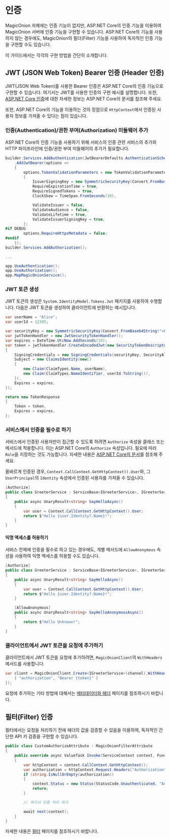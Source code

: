 # 인증

MagicOnion 자체에는 인증 기능이 없지만, ASP.NET Core의 인증 기능을 이용하여 MagicOnion 서버에 인증 기능을 구현할 수 있습니다. ASP.NET Core의 기능을 사용하지 않는 경우에도, MagicOnion의 필더(Filter) 기능을 사용하여 독자적인 인증 기능을 구현할 수도 있습니다.

이 가이드에서는 각각의 구현 방법을 간단히 소개합니다.

## JWT (JSON Web Token) Bearer 인증 (Header 인증)

JWT(JSON Web Token)를 사용한 Bearer 인증은 ASP.NET Core의 인증 기능으로 구현할 수 있습니다. 여기서는 JWT를 사용한 인증의 구현 예시를 설명합니다. 또한, [ASP.NET Core 인증](https://learn.microsoft.com/ko-kr/aspnet/core/security/authentication/)에 대한 자세한 정보는 ASP.NET Core의 문서를 참조해 주세요.

또한, ASP.NET Core의 기능을 이용하는 것의 장점으로 `HttpContext`에서 인증된 사용자 정보를 가져올 수 있다는 점이 있습니다.

### 인증(Authentication)/권한 부여(Authorization) 미들웨어 추가
ASP.NET Core의 인증 기능을 사용하기 위해 서비스의 인증 관련 서비스의 추가와 HTTP 파이프라인에 인증/권한 부여 미들웨어의 추가가 필요합니다.

```csharp
builder.Services.AddAuthentication(JwtBearerDefaults.AuthenticationScheme)
    .AddJwtBearer(options =>
    {
        options.TokenValidationParameters = new TokenValidationParameters
        {
            IssuerSigningKey = new SymmetricSecurityKey(Convert.FromBase64String("<Base64EncodedSecretKey>")),
            RequireExpirationTime = true,
            RequireSignedTokens = true,
            ClockSkew = TimeSpan.FromSeconds(10),

            ValidateIssuer = false,
            ValidateAudience = false,
            ValidateLifetime = true,
            ValidateIssuerSigningKey = true,
        };
#if DEBUG
        options.RequireHttpsMetadata = false;
#endif
    });
builder.Services.AddAuthorization();

...

app.UseAuthentication();
app.UseAuthorization();
app.MapMagicOnionService();
```

### JWT 토큰 생성

JWT 토큰의 생성은 `System.IdentityModel.Tokens.Jwt` 패키지를 사용하여 수행합니다. 다음은 JWT 토큰을 생성하여 클라이언트에 반환하는 예시입니다.

```csharp
var userName = "Alice";
var userId = 12345;

var securityKey = new SymmetricSecurityKey(Convert.FromBase64String("<Base64EncodedSecretKey>"));
var jwtTokenHandler = new JwtSecurityTokenHandler();
var expires = DateTime.UtcNow.AddSeconds(10);
var token = jwtTokenHandler.CreateEncodedJwt(new SecurityTokenDescriptor()
{
    SigningCredentials = new SigningCredentials(securityKey, SecurityAlgorithms.HmacSha256),
    Subject = new ClaimsIdentity(new[]
    {
        new Claim(ClaimTypes.Name, userName),
        new Claim(ClaimTypes.NameIdentifier, userId.ToString()),
    }),
    Expires = expires,
});

return new TokenResponse
{
    Token = token,
    Expires = expires,
};
```

### 서비스에서 인증을 필수로 하기

서비스에서 인증된 사용자만이 접근할 수 있도록 하려면 `Authorize` 속성을 클래스 또는 메서드에 적용합니다. 이는 ASP.NET Core의 `Authorize` 속성입니다. 필요에 따라 `Role`을 지정하는 것도 가능합니다. 자세한 내용은 [ASP.NET Core의 문서](https://learn.microsoft.com/ko-kr/aspnet/core/security/authorization/simple)를 참조해 주세요.

올바르게 인증된 경우, `Context.CallContext.GetHttpContext().User`와, 그 `UserPrincipal`의 `Identity` 속성에서 인증된 사용자를 가져올 수 있습니다.

```csharp
[Authorize]
public class GreeterService : ServiceBase<IGreeterService>, IGreeterService
{
    public async UnaryResult<string> SayHelloAsync()
    {
        var user = Context.CallContext.GetHttpContext().User;
        return $"Hello {user.Identity?.Name}!";
    }
}
```

#### 익명 액세스를 허용하기

서비스 전체에 인증을 필수로 하고 있는 경우에도, 개별 메서드에 `AllowAnonymous` 속성을 사용하여 익명 액세스를 허용할 수도 있습니다.

```csharp
[Authorize]
public class GreeterService : ServiceBase<IGreeterService>, IGreeterService
{
    public async UnaryResult<string> SayHelloAsync()
    {
        var user = Context.CallContext.GetHttpContext().User;
        return $"Hello {user.Identity?.Name}!";
    }

    [AllowAnonymous]
    public async UnaryResult<string> SayHelloAnonymousAsync()
    {
        return $"Hello Unknown!";
    }
}
```

### 클라이언트에서 JWT 토큰을 요청에 추가하기
클라이언트에서 JWT 토큰을 요청에 추가하려면, `MagicOnionClient`의 `WithHeaders` 메서드를 사용합니다.

```csharp
var client = MagicOnionClient.Create<IGreeterService>(channel).WithHeaders(new Metadata {
    { "authorization", "Bearer {token}" }
});
```

요청에 추가하는 기타 방법에 대해서는 [메타데이터와 헤더](../unary/metadata) 페이지를 참조하시기 바랍니다.


## 필터(Filter) 인증
필터에서는 요청을 처리하기 전에 헤더의 값을 검증할 수 있음을 이용하여, 독자적인 간단한 API 키 검증을 구현할 수 있습니다.

```csharp
public class CustomAuthorizeAttribute : MagicOnionFilterAttribute
{
    public override async ValueTask Invoke(ServiceContext context, Func<ServiceContext, ValueTask> next)
    {
        var httpContext = context.CallContext.GetHttpContext();
        var authorization = httpContext.Request.Headers["Authorization"];
        if (string.IsNullOrEmpty(authorization))
        {
            context.Status = new Status(StatusCode.Unauthenticated, "Authorization header is required.");
            return;
        }

        // 여기서 인증 처리 하기

        await next(context);
    }
}
```

자세한 내용은 [필터](/filter/fundamentals) 페이지를 참조하시기 바랍니다.
